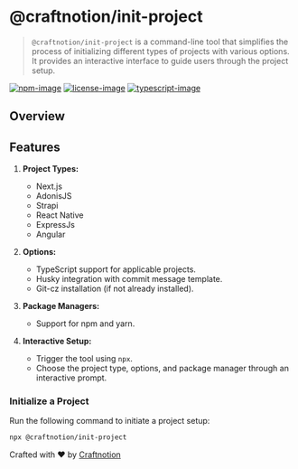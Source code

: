 # @craftnotion/init-project
> `@craftnotion/init-project` is a command-line tool that simplifies the process of initializing different types of projects with various options. It provides an interactive interface to guide users through the project setup.

[![npm-image]][npm-url] [![license-image]][license-url] [![typescript-image]][typescript-url]

## Overview


## Features

1. **Project Types:**
   - Next.js
   - AdonisJS
   - Strapi
   - React Native
   - ExpressJs
   - Angular

2. **Options:**
   - TypeScript support for applicable projects.
   - Husky integration with commit message template.
   - Git-cz installation (if not already installed).

3. **Package Managers:**
   - Support for npm and yarn.

4. **Interactive Setup:**
   - Trigger the tool using `npx`.
   - Choose the project type, options, and package manager through an interactive prompt.

### Initialize a Project

Run the following command to initiate a project setup:

```bash
npx @craftnotion/init-project
```

Crafted with ❤️ by [Craftnotion](https://craftnotion.com)

[npm-image]: https://img.shields.io/npm/v/@craftnotion/init-project.svg?style=for-the-badge&logo=npm
[npm-url]: https://npmjs.org/package/@craftnotion/init-project "npm"

[license-image]: https://img.shields.io/github/license/craftnotion/init-project?style=for-the-badge
[license-url]: LICENSE.md "license"

[typescript-image]: https://img.shields.io/badge/Typescript-294E80.svg?style=for-the-badge&logo=typescript
[typescript-url]:  "typescript"
